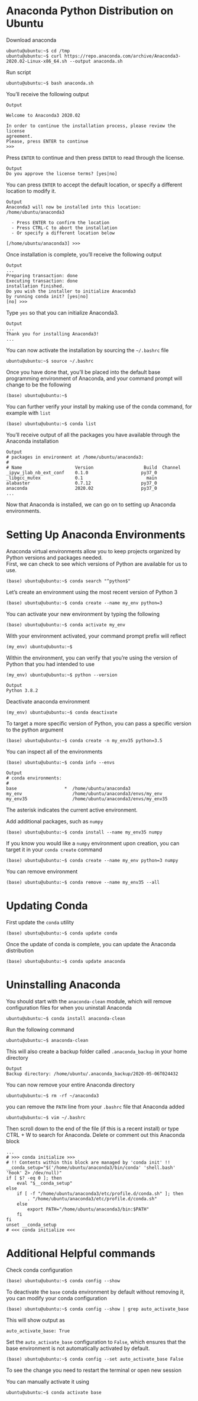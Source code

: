 # Anaconda Python Distribution on Ubuntu

Download anaconda
```python{style=colorful}
ubuntu@ubuntu:~$ cd /tmp
ubuntu@ubuntu:~$ curl https://repo.anaconda.com/archive/Anaconda3-2020.02-Linux-x86_64.sh --output anaconda.sh
```

Run script
```python{style=colorful}
ubuntu@ubuntu:~$ bash anaconda.sh
```

You’ll receive the following output
```python{style=colorful}
Output

Welcome to Anaconda3 2020.02

In order to continue the installation process, please review the license
agreement.
Please, press ENTER to continue
>>> 
```

Press `ENTER` to continue and then press `ENTER` to read through the license.

```python{style=colorful}
Output
Do you approve the license terms? [yes|no]
```

You can press `ENTER` to accept the default location, or specify a different location to modify it.

```python{style=colorful}
Output
Anaconda3 will now be installed into this location:
/home/ubuntu/anaconda3

  - Press ENTER to confirm the location
  - Press CTRL-C to abort the installation
  - Or specify a different location below

[/home/ubuntu/anaconda3] >>> 
```

Once installation is complete, you’ll receive the following output

```python{style=colorful}
Output
...
Preparing transaction: done
Executing transaction: done
installation finished.
Do you wish the installer to initialize Anaconda3
by running conda init? [yes|no]
[no] >>> 
```

Type `yes` so that you can initialize Anaconda3.

```python{style=colorful}
Output
...
Thank you for installing Anaconda3!
...
```

You can now activate the installation by sourcing the 
`~/.bashrc` file

```python{style=colorful}
ubuntu@ubuntu:~$ source ~/.bashrc
```

Once you have done that, you’ll be placed into the default base programming environment of Anaconda, and your command prompt will change to be the following

```python{style=colorful}
(base) ubuntu@ubuntu:~$
```

You can further verify your install by making use of the conda command, for example with `list`

```python{style=colorful}
(base) ubuntu@ubuntu:~$ conda list
```

You’ll receive output of all the packages you have available through the Anaconda installation

```python{style=colorful}
Output
# packages in environment at /home/ubuntu/anaconda3:
#
# Name                    Version                   Build  Channel
_ipyw_jlab_nb_ext_conf    0.1.0                    py37_0  
_libgcc_mutex             0.1                        main  
alabaster                 0.7.12                   py37_0  
anaconda                  2020.02                  py37_0  
...
```

Now that Anaconda is installed, we can go on to setting up Anaconda environments.

# Setting Up Anaconda Environments

Anaconda virtual environments allow you to keep projects organized by Python versions and packages needed.<br>
First, we can check to see which versions of Python are available for us to use.

```python{style=colorful}
(base) ubuntu@ubuntu:~$ conda search "^python$"
```

Let’s create an environment using the most recent version of Python 3

```python{style=colorful}
(base) ubuntu@ubuntu:~$ conda create --name my_env python=3
```

You can activate your new environment by typing the following

```python{style=colorful}
(base) ubuntu@ubuntu:~$ conda activate my_env
```

With your environment activated, your command prompt prefix will reflect

```python{style=colorful}
(my_env) ubuntu@ubuntu:~$
```

Within the environment, you can verify that you’re using the version of Python that you had intended to use

```python{style=colorful}
(my_env) ubuntu@ubuntu:~$ python --version
```

```python{style=colorful}
Output
Python 3.8.2
```

Deactivate anaconda environment

```python{style=colorful}
(my_env) ubuntu@ubuntu:~$ conda deactivate
```

To target a more specific version of Python, you can pass a specific version to the python argument

```python{style=colorful}
(base) ubuntu@ubuntu:~$ conda create -n my_env35 python=3.5
```

You can inspect all of the environments

```python{style=colorful}
(base) ubuntu@ubuntu:~$ conda info --envs
```

```python{style=colorful}
Output
# conda environments:
#
base                  *  /home/ubuntu/anaconda3
my_env                   /home/ubuntu/anaconda3/envs/my_env
my_env35                 /home/ubuntu/anaconda3/envs/my_env35
```

The asterisk indicates the current active environment.

Add additional packages, such as `numpy`

```python{style=colorful}
(base) ubuntu@ubuntu:~$ conda install --name my_env35 numpy
```

If you know you would like a `numpy` environment upon creation, you can target it in your `conda create` command

```python{style=colorful}
(base) ubuntu@ubuntu:~$ conda create --name my_env python=3 numpy
```

You can remove environment

```python{style=colorful}
(base) ubuntu@ubuntu:~$ conda remove --name my_env35 --all
```

# Updating Conda

First update the `conda` utility

```python{style=colorful}
(base) ubuntu@ubuntu:~$ conda update conda
```

Once the update of conda is complete, you can update the Anaconda distribution

```python{style=colorful}
(base) ubuntu@ubuntu:~$ conda update anaconda
```

# Uninstalling Anaconda

You should start with the `anaconda-clean` module, which will remove configuration files for when you uninstall Anaconda

```python{style=colorful}
ubuntu@ubuntu:~$ conda install anaconda-clean
```

Run the following command

```python{style=colorful}
ubuntu@ubuntu:~$ anaconda-clean
```

This will also create a backup folder called `.anaconda_backup` in your home directory

```python{style=colorful}
Output
Backup directory: /home/ubuntu/.anaconda_backup/2020-05-06T024432
```

You can now remove your entire Anaconda directory

```python{style=colorful}
ubuntu@ubuntu:~$ rm -rf ~/anaconda3
```

you can remove the `PATH` line from your `.bashrc` file that Anaconda added

```python{style=colorful}
ubuntu@ubuntu:~$ vim ~/.bashrc
```

Then scroll down to the end of the file (if this is a recent install) or type CTRL + W to search for Anaconda. Delete or comment out this Anaconda block

```python{style=colorful}
...
# >>> conda initialize >>>
# !! Contents within this block are managed by 'conda init' !!
__conda_setup="$('/home/ubuntu/anaconda3/bin/conda' 'shell.bash' 'hook' 2> /dev/null)"
if [ $? -eq 0 ]; then
    eval "$__conda_setup"
else
    if [ -f "/home/ubuntu/anaconda3/etc/profile.d/conda.sh" ]; then
        . "/home/ubuntu/anaconda3/etc/profile.d/conda.sh"
    else
        export PATH="/home/ubuntu/anaconda3/bin:$PATH"
    fi
fi
unset __conda_setup
# <<< conda initialize <<<
```

# Additional Helpful commands

Check conda configuration

```python{style=colorful}
(base) ubuntu@ubuntu:~$ conda config --show
```
To deactivate the `base` conda environment by default without removing it, you can modify your conda configuration

```python{style=colorful}
(base) ubuntu@ubuntu:~$ conda config --show | grep auto_activate_base
```
This will show output as

```python{style-colorful}
auto_activate_base: True
```

Set the `auto_activate_base` configuration to `False`, which ensures that the base environment is not automatically activated by default.


```python{style=colorful}
(base) ubuntu@ubuntu:~$ conda config --set auto_activate_base False
```

To see the change you need to restart the terminal or open new session

You can manually activate it using

```python{style=colorful}
ubuntu@ubuntu:~$ conda activate base
```














